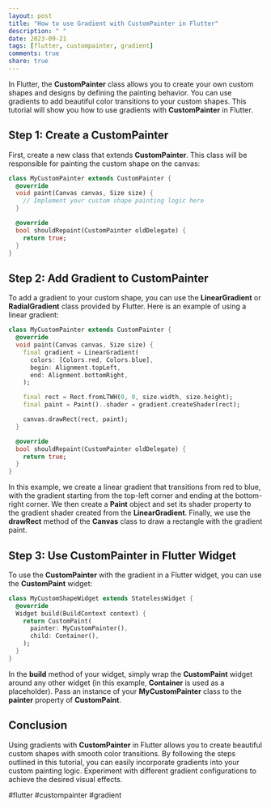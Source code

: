 ```yaml
---
layout: post
title: "How to use Gradient with CustomPainter in Flutter"
description: " "
date: 2023-09-21
tags: [flutter, custompainter, gradient]
comments: true
share: true
---
```


In Flutter, the **CustomPainter** class allows you to create your own custom shapes and designs by defining the painting behavior. You can use gradients to add beautiful color transitions to your custom shapes. This tutorial will show you how to use gradients with **CustomPainter** in Flutter.

## Step 1: Create a CustomPainter

First, create a new class that extends **CustomPainter**. This class will be responsible for painting the custom shape on the canvas:

```dart
class MyCustomPainter extends CustomPainter {
  @override
  void paint(Canvas canvas, Size size) {
    // Implement your custom shape painting logic here
  }

  @override
  bool shouldRepaint(CustomPainter oldDelegate) {
    return true;
  }
}
```

## Step 2: Add Gradient to CustomPainter

To add a gradient to your custom shape, you can use the **LinearGradient** or **RadialGradient** class provided by Flutter. Here is an example of using a linear gradient:

```dart
class MyCustomPainter extends CustomPainter {
  @override
  void paint(Canvas canvas, Size size) {
    final gradient = LinearGradient(
      colors: [Colors.red, Colors.blue],
      begin: Alignment.topLeft,
      end: Alignment.bottomRight,
    );

    final rect = Rect.fromLTWH(0, 0, size.width, size.height);
    final paint = Paint()..shader = gradient.createShader(rect);

    canvas.drawRect(rect, paint);
  }

  @override
  bool shouldRepaint(CustomPainter oldDelegate) {
    return true;
  }
}
```

In this example, we create a linear gradient that transitions from red to blue, with the gradient starting from the top-left corner and ending at the bottom-right corner. We then create a **Paint** object and set its shader property to the gradient shader created from the **LinearGradient**. Finally, we use the **drawRect** method of the **Canvas** class to draw a rectangle with the gradient paint.

## Step 3: Use CustomPainter in Flutter Widget

To use the **CustomPainter** with the gradient in a Flutter widget, you can use the **CustomPaint** widget:

```dart
class MyCustomShapeWidget extends StatelessWidget {
  @override
  Widget build(BuildContext context) {
    return CustomPaint(
      painter: MyCustomPainter(),
      child: Container(),
    );
  }
}
```

In the **build** method of your widget, simply wrap the **CustomPaint** widget around any other widget (in this example, **Container** is used as a placeholder). Pass an instance of your **MyCustomPainter** class to the **painter** property of **CustomPaint**.

## Conclusion

Using gradients with **CustomPainter** in Flutter allows you to create beautiful custom shapes with smooth color transitions. By following the steps outlined in this tutorial, you can easily incorporate gradients into your custom painting logic. Experiment with different gradient configurations to achieve the desired visual effects.

#flutter #custompainter #gradient